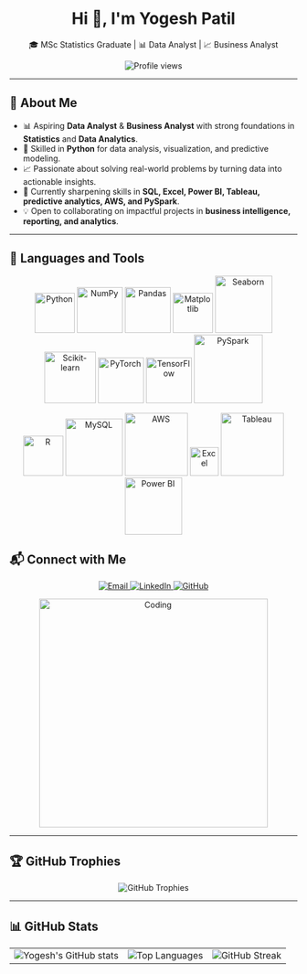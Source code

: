 <h1 align="center">Hi 👋, I'm Yogesh Patil</h1>
<p align="center">🎓 MSc Statistics Graduate | 📊 Data Analyst | 📈 Business Analyst</p>

<p align="center">
  <img src="https://komarev.com/ghpvc/?username=YogeshYPatil&label=Profile%20views&color=0e75b6&style=flat" alt="Profile views"/>
</p>

---

## 🌟 About Me  

- 📊 Aspiring **Data Analyst** & **Business Analyst** with strong foundations in **Statistics** and **Data Analytics**.  
- 🐍 Skilled in **Python** for data analysis, visualization, and predictive modeling.  
- 📈 Passionate about solving real-world problems by turning data into actionable insights.  
- 🌱 Currently sharpening skills in **SQL, Excel, Power BI, Tableau, predictive analytics, AWS, and PySpark**.  
- 💡 Open to collaborating on impactful projects in **business intelligence, reporting, and analytics**.  

---
## 🔧 Languages and Tools  

<p align="center">
  <!-- Row 1: Programming & ML -->
  <img src="https://www.python.org/static/community_logos/python-logo.png" width="70" alt="Python"/>
  <img src="https://upload.wikimedia.org/wikipedia/commons/1/1a/NumPy_logo.svg" width="80" alt="NumPy"/>
  <img src="https://upload.wikimedia.org/wikipedia/commons/e/ed/Pandas_logo.svg" width="80" alt="Pandas"/>
  <img src="https://upload.wikimedia.org/wikipedia/commons/8/84/Matplotlib_icon.svg" width="70" alt="Matplotlib"/>
  <img src="https://seaborn.pydata.org/_static/logo-wide-lightbg.svg" width="100" alt="Seaborn"/>
  <img src="https://upload.wikimedia.org/wikipedia/commons/0/05/Scikit_learn_logo_small.svg" width="90" alt="Scikit-learn"/>
  <img src="https://upload.wikimedia.org/wikipedia/commons/9/96/Pytorch_logo.png" width="80" alt="PyTorch"/>
  <img src="https://upload.wikimedia.org/wikipedia/commons/2/2d/Tensorflow_logo.svg" width="80" alt="TensorFlow"/>
  <img src="https://upload.wikimedia.org/wikipedia/commons/f/f3/Apache_Spark_logo.svg" width="120" alt="PySpark"/>
</p>

<p align="center">
  <!-- Row 2: Databases, Cloud & BI Tools -->
  <img src="https://upload.wikimedia.org/wikipedia/commons/1/1b/R_logo.svg" width="70" alt="R"/>
  <img src="https://upload.wikimedia.org/wikipedia/en/d/dd/MySQL_logo.svg" width="100" alt="MySQL"/>
  <img src="https://upload.wikimedia.org/wikipedia/commons/9/93/Amazon_Web_Services_Logo.svg" width="110" alt="AWS"/>
  <!-- Excel -->
<img src="https://img.icons8.com/color/48/000000/ms-excel.png" width="50" alt="Excel"/>
  <img src="https://upload.wikimedia.org/wikipedia/commons/4/4b/Tableau_Logo.png" width="110" alt="Tableau"/>
  <img src="https://img.icons8.com/color/48/000000/power-bi.png" width="100" alt="Power BI"/>
  </p>

## 📬 Connect with Me  

<p align="center">
  <a href="mailto:yogeshpatil.stats@gmail.com" target="_blank">
    <img src="https://img.shields.io/badge/Gmail-D14836?style=for-the-badge&logo=gmail&logoColor=white" alt="Email"/>
  </a>
  <a href="https://www.linkedin.com/in/yogesh-patil-1073ba201" target="_blank">
    <img src="https://img.shields.io/badge/LinkedIn-0077B5?style=for-the-badge&logo=linkedin&logoColor=white" alt="LinkedIn"/>
  </a>
  <a href="https://github.com/YogeshYPatil" target="_blank">
    <img src="https://img.shields.io/badge/GitHub-100000?style=for-the-badge&logo=github&logoColor=white" alt="GitHub"/>
  </a>
</p>

<p align="center">
  <img alt="Coding" width="400" src="https://raw.githubusercontent.com/rahulbanerjee26/githubProfileReadmeGenerator/main/gifs/code.gif"/>
</p>

---

## 🏆 GitHub Trophies  

<p align="center">
  <img src="https://github-profile-trophy.vercel.app/?username=YogeshYPatil&theme=radical&no-frame=true&no-bg=true&margin-w=4" alt="GitHub Trophies"/>
</p>

---

## 📊 GitHub Stats  

<p align="center">
  <table>
    <tr>
      <td>
        <img src="https://github-readme-stats.vercel.app/api?username=YogeshYPatil&show_icons=true&theme=radical" alt="Yogesh's GitHub stats"/>
      </td>
      <td>
        <img src="https://github-readme-stats.vercel.app/api/top-langs/?username=YogeshYPatil&layout=compact&theme=radical" alt="Top Languages"/>
      </td>
      <td>
        <img src="https://streak-stats.demolab.com/?user=YogeshYPatil&theme=radical&hide_border=true" alt="GitHub Streak"/>
      </td>
    </tr>
  </table>
</p>
